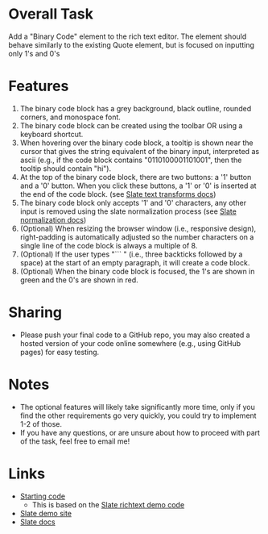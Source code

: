 # Overall Task

Add a "Binary Code" element to the rich text editor. The element should behave similarly to the existing Quote element, but is focused on inputting only 1's and 0's

# Features

1. The binary code block has a grey background, black outline, rounded corners, and monospace font.
2. The binary code block can be created using the toolbar OR using a keyboard shortcut.
3. When hovering over the binary code block, a tooltip is shown near the cursor that gives the string equivalent of the binary input, interpreted as ascii (e.g., if the code block contains "0110100001101001", then the tooltip should contain "hi").
4. At the top of the binary code block, there are two buttons: a '1' button and a '0' button. When you click these buttons, a '1' or '0' is inserted at the end of the code block. (see [Slate text transforms docs](https://docs.slatejs.org/concepts/04-transforms#text-transforms))
5. The binary code block only accepts '1' and '0' characters, any other input is removed using the slate normalization process (see [Slate normalization docs](https://docs.slatejs.org/concepts/11-normalizing))
6. (Optional) When resizing the browser window (i.e., responsive design), right-padding is automatically adjusted so the number characters on a single line of the code block is always a multiple of 8.
7. (Optional) If the user types "``` " (i.e., three backticks followed by a space) at the start of an empty paragraph, it will create a code block.
8. (Optional) When the binary code block is focused, the 1's are shown in green and the 0's are shown in red.

# Sharing

- Please push your final code to a GitHub repo, you may also created a hosted version of your code online somewhere (e.g., using GitHub pages) for easy testing.

# Notes

- The optional features will likely take significantly more time, only if you find the other requirements go very quickly, you could try to implement 1-2 of those.
- If you have any questions, or are unsure about how to proceed with part of the task, feel free to email me!

# Links

- [Starting code](https://github.com/matthewlst/slate-demo)
  - This is based on the [Slate richtext demo code](https://github.com/ianstormtaylor/slate/blob/main/site/examples/ts/richtext.tsx)
- [Slate demo site](https://www.slatejs.org/examples/richtext)
- [Slate docs](https://docs.slatejs.org/)
